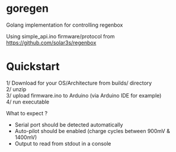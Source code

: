 goregen
=======

Golang implementation for controlling regenbox

Using simple_api.ino firmware/protocol from https://github.com/solar3s/regenbox


Quickstart
==========
1/ Download for your OS/Architecture from builds/ directory  
2/ unzip  
3/ upload firmware.ino to Arduino (via Arduino IDE for example)  
4/ run executable  

What to expect ?
  * Serial port should be detected automatically
  * Auto-pilot should be enabled (charge cycles between 900mV & 1400mV)
  * Output to read from stdout in a console
